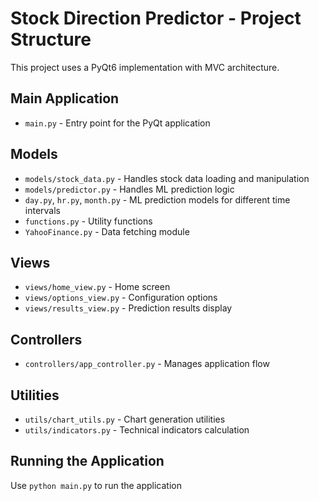 # Stock Direction Predictor - Project Structure

This project uses a PyQt6 implementation with MVC architecture.

## Main Application

- `main.py` - Entry point for the PyQt application

## Models

- `models/stock_data.py` - Handles stock data loading and manipulation
- `models/predictor.py` - Handles ML prediction logic
- `day.py`, `hr.py`, `month.py` - ML prediction models for different time intervals
- `functions.py` - Utility functions
- `YahooFinance.py` - Data fetching module

## Views

- `views/home_view.py` - Home screen
- `views/options_view.py` - Configuration options
- `views/results_view.py` - Prediction results display

## Controllers

- `controllers/app_controller.py` - Manages application flow

## Utilities

- `utils/chart_utils.py` - Chart generation utilities
- `utils/indicators.py` - Technical indicators calculation

## Running the Application

Use `python main.py` to run the application
